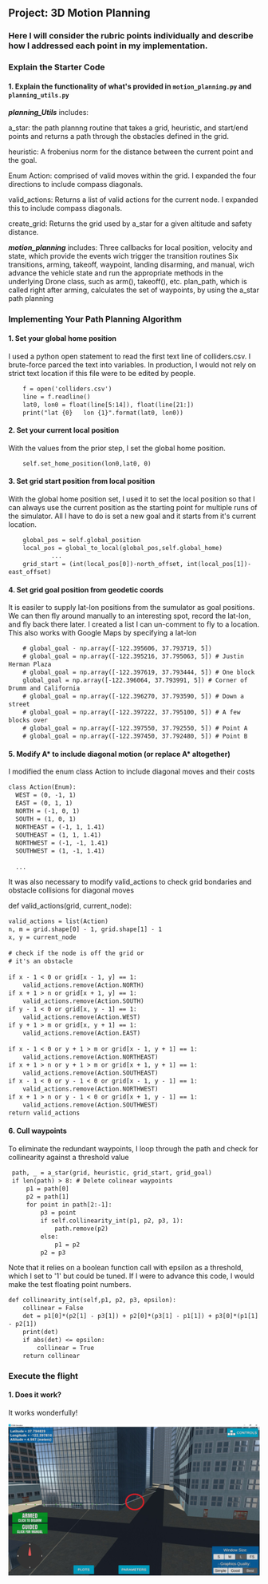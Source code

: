 ## Project: 3D Motion Planning

### Here I will consider the rubric points individually and describe how I addressed each point in my implementation.  

### Explain the Starter Code

#### 1. Explain the functionality of what's provided in `motion_planning.py` and `planning_utils.py`
***planning_Utils*** includes: 

 a_star: the path plannng routine that takes a grid, heuristic, and start/end points and returns a path through the obstacles defined in the grid.
  
 heuristic: A frobenius norm for the distance between the current point and the goal.
  
 Enum Action: comprised of valid moves within the grid.  I expanded the four directions to include compass diagonals.
  
 valid_actions: Returns a list of valid actions for the current node.  I expanded this to include compass diagonals.
  
 create_grid: Returns the grid used by a_star for a given altitude and safety distance.
 
***motion_planning*** includes:
 Three callbacks for local position, velocity and state, which provide the events wich trigger the transition routines
 Six transitions, arming, takeoff, waypoint, landing disarming, and manual, wich advance the vehicle state and run the appropriate methods in the underlying Drone class, such as arm(), takeoff(), etc.
 plan_path, which is called right after arming, calculates the set of waypoints, by using the a_star path planning
 
 

### Implementing Your Path Planning Algorithm

#### 1. Set your global home position
I used a python open statement to read the first text line of colliders.csv.  I brute-force parced the text into variables. In production, I would not rely on strict text location if this file were to be edited by people.  

        f = open('colliders.csv')
        line = f.readline()
        lat0, lon0 = float(line[5:14]), float(line[21:])
        print("lat {0}   lon {1}".format(lat0, lon0))

#### 2. Set your current local position
With the values from the prior step, I set the global home position.

        self.set_home_position(lon0,lat0, 0)

        
#### 3. Set grid start position from local position
With the global home position set, I used it to set the local position so that I can always use the current position as the starting point for multiple runs of the simulator.  All I have to do is set a new goal and it starts from it's current location.

        global_pos = self.global_position
        local_pos = global_to_local(global_pos,self.global_home) 
                ...
        grid_start = (int(local_pos[0])-north_offset, int(local_pos[1])-east_offset)

#### 4. Set grid goal position from geodetic coords
It is easiler to supply lat-lon positions from the sumulator as goal positions.  We can then fly around manually to an interesting spot, record the lat-lon, and fly back there later. I created a list I can un-comment to fly to a location.  This also works with Google Maps by specifying a lat-lon

        # global_goal - np.array([-122.395606, 37.793719, 5])
        # global_goal = np.array([-122.395216, 37.795063, 5]) # Justin Herman Plaza
        # global_goal = np.array([-122.397619, 37.793444, 5]) # One block
        global_goal = np.array([-122.396064, 37.793991, 5]) # Corner of Drumm and California
        # global_goal = np.array([-122.396270, 37.793590, 5]) # Down a street
        # global_goal = np.array([-122.397222, 37.795100, 5]) # A few blocks over
        # global_goal = np.array([-122.397550, 37.792550, 5]) # Point A
        # global_goal = np.array([-122.397450, 37.792480, 5]) # Point B

#### 5. Modify A* to include diagonal motion (or replace A* altogether)
I modified the enum class Action to include diagonal moves and their costs
  
    class Action(Enum):
      WEST = (0, -1, 1)
      EAST = (0, 1, 1)
      NORTH = (-1, 0, 1)
      SOUTH = (1, 0, 1)
      NORTHEAST = (-1, 1, 1.41)
      SOUTHEAST = (1, 1, 1.41)
      NORTHWEST = (-1, -1, 1.41)
      SOUTHWEST = (1, -1, 1.41)
    
      ... 

It was also necessary to modify valid_actions to check grid bondaries and obstacle collisions for diagonal moves

def valid_actions(grid, current_node):

    valid_actions = list(Action)
    n, m = grid.shape[0] - 1, grid.shape[1] - 1
    x, y = current_node

    # check if the node is off the grid or
    # it's an obstacle

    if x - 1 < 0 or grid[x - 1, y] == 1:
        valid_actions.remove(Action.NORTH)
    if x + 1 > n or grid[x + 1, y] == 1:
        valid_actions.remove(Action.SOUTH)
    if y - 1 < 0 or grid[x, y - 1] == 1:
        valid_actions.remove(Action.WEST)
    if y + 1 > m or grid[x, y + 1] == 1:
        valid_actions.remove(Action.EAST)

    if x - 1 < 0 or y + 1 > m or grid[x - 1, y + 1] == 1:
        valid_actions.remove(Action.NORTHEAST)
    if x + 1 > n or y + 1 > m or grid[x + 1, y + 1] == 1:
        valid_actions.remove(Action.SOUTHEAST)
    if x - 1 < 0 or y - 1 < 0 or grid[x - 1, y - 1] == 1:
        valid_actions.remove(Action.NORTHWEST)
    if x + 1 > n or y - 1 < 0 or grid[x + 1, y - 1] == 1:
        valid_actions.remove(Action.SOUTHWEST)
    return valid_actions

#### 6. Cull waypoints 
To eliminate the redundant waypoints, I loop through the path and check for collinearity against a threshold value 

     path, _ = a_star(grid, heuristic, grid_start, grid_goal)
     if len(path) > 8: # Delete colinear waypoints
         p1 = path[0]
         p2 = path[1]
         for point in path[2:-1]:
             p3 = point
             if self.collinearity_int(p1, p2, p3, 1):
                 path.remove(p2)
             else:
                 p1 = p2
             p2 = p3

Note that it relies on a boolean function call with epsilon as a threshold, which I set to '1' but could be tuned. If I were to advance this code, I would make the test floating point numbers.

    def collinearity_int(self,p1, p2, p3, epsilon): 
        collinear = False
        det = p1[0]*(p2[1] - p3[1]) + p2[0]*(p3[1] - p1[1]) + p3[0]*(p1[1] - p2[1])
        print(det)
        if abs(det) <= epsilon:
            collinear = True
        return collinear

### Execute the flight
#### 1. Does it work?
It works wonderfully!

![Quad Image](./FCND%20Simulator%20Drone%20Flying.jpg)


